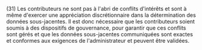 (31) Les contributeurs ne sont pas à l'abri de conflits d'intérêts et sont à même d'exercer une appréciation discrétionnaire dans la détermination des données sous-jacentes. Il est donc nécessaire que les contributeurs soient soumis à des dispositifs de gouvernance, pour garantir que ces conflits sont gérés et que les données sous-jacentes communiquées sont exactes et conformes aux exigences de l'administrateur et peuvent être validées.